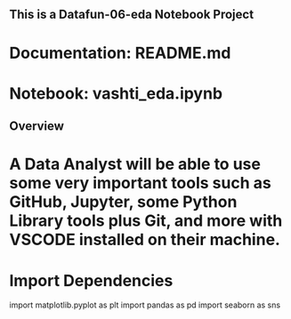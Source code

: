 ## This is a Datafun-06-eda Notebook Project
# Documentation: README.md
# Notebook: vashti_eda.ipynb

## Overview
# A Data Analyst will be able to use  some very important tools such as GitHub, Jupyter, some Python Library tools plus Git, and more with VSCODE installed on their machine.

# Import Dependencies
 import matplotlib.pyplot as plt
 import pandas as pd
 import seaborn as sns

















